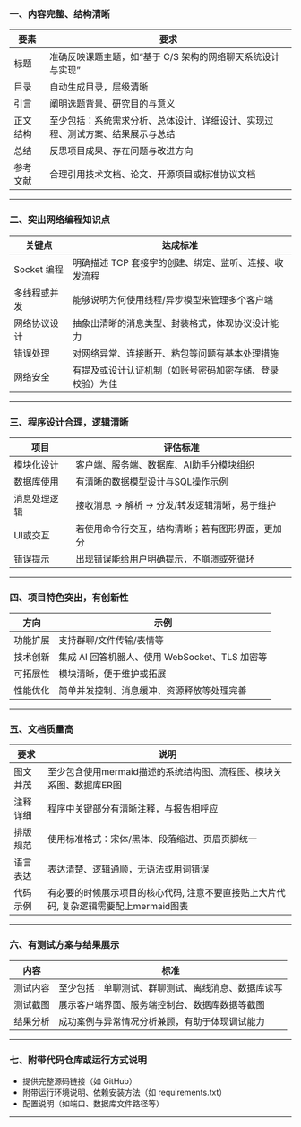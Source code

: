 ### 一、**内容完整、结构清晰**

| 要素   | 要求                                      |
| ---- | --------------------------------------- |
| 标题   | 准确反映课题主题，如“基于 C/S 架构的网络聊天系统设计与实现”       |
| 目录   | 自动生成目录，层级清晰                             |
| 引言   | 阐明选题背景、研究目的与意义                          |
| 正文结构 | 至少包括：系统需求分析、总体设计、详细设计、实现过程、测试方案、结果展示与总结 |
| 总结   | 反思项目成果、存在问题与改进方向                        |
| 参考文献 | 合理引用技术文档、论文、开源项目或标准协议文档                 |

---

### 二、**突出网络编程知识点**

| 关键点       | 达成标准                          |
| --------- | ----------------------------- |
| Socket 编程 | 明确描述 TCP 套接字的创建、绑定、监听、连接、收发流程 |
| 多线程或并发    | 能够说明为何使用线程/异步模型来管理多个客户端       |
| 网络协议设计    | 抽象出清晰的消息类型、封装格式，体现协议设计能力      |
| 错误处理      | 对网络异常、连接断开、粘包等问题有基本处理措施       |
| 网络安全      | 有提及或设计认证机制（如账号密码加密存储、登录校验）为佳  |

---

### 三、**程序设计合理，逻辑清晰**

| 项目     | 评估标准                         |
| ------ | ---------------------------- |
| 模块化设计  | 客户端、服务端、数据库、AI助手分模块组织        |
| 数据库使用  | 有清晰的数据模型设计与SQL操作示例           |
| 消息处理逻辑 | 接收消息 -> 解析 -> 分发/转发逻辑清晰，易于维护 |
| UI或交互  | 若使用命令行交互，结构清晰；若有图形界面，更加分     |
| 错误提示   | 出现错误能给用户明确提示，不崩溃或死循环         |

---

### 四、**项目特色突出，有创新性**

| 方向   | 示例                               |
| ---- | -------------------------------- |
| 功能扩展 | 支持群聊/文件传输/表情等                    |
| 技术创新 | 集成 AI 回答机器人、使用 WebSocket、TLS 加密等 |
| 可拓展性 | 模块清晰，便于维护或拓展                     |
| 性能优化 | 简单并发控制、消息缓冲、资源释放等处理完善            |

---

### 五、**文档质量高**

| 要求   | 说明                         |
| ---- | -------------------------- |
| 图文并茂 | 至少包含使用mermaid描述的系统结构图、流程图、模块关系图、数据库ER图 |
| 注释详细 | 程序中关键部分有清晰注释，与报告相呼应        |
| 排版规范 | 使用标准格式：宋体/黑体、段落缩进、页眉页脚统一   |
| 语言表达 | 表达清楚、逻辑通顺，无语法或用词错误         |
| 代码示例 | 有必要的时候展示项目的核心代码, 注意不要直接贴上大片代码, 复杂逻辑需要配上mermaid图表        |

---

### 六、**有测试方案与结果展示**

| 内容   | 标准                        |
| ---- | ------------------------- |
| 测试内容 | 至少包括：单聊测试、群聊测试、离线消息、数据库读写 |
| 测试截图 | 展示客户端界面、服务端控制台、数据库数据等截图   |
| 结果分析 | 成功案例与异常情况分析兼顾，有助于体现调试能力   |

---

### 七、**附带代码仓库或运行方式说明**

* 提供完整源码链接（如 GitHub）
* 附带运行环境说明、依赖安装方法（如 requirements.txt）
* 配置说明（如端口、数据库文件路径等）

---